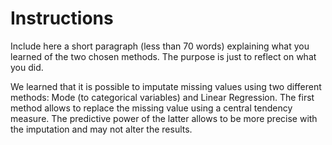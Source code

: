# Instructions

Include here a short paragraph (less than 70 words) explaining what you 
learned of the two chosen methods. The purpose is just to reflect on what
you did. 


We learned that it is possible to imputate missing values using two different methods: Mode (to categorical variables) and Linear Regression. The first method allows to replace the missing value using a central tendency measure. The predictive power of the latter allows to be more precise with the imputation and may not alter the results. 
